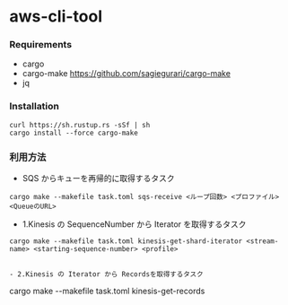 # aws-cli-tool

### Requirements

- cargo
- cargo-make
  https://github.com/sagiegurari/cargo-make
- jq

### Installation

```
curl https://sh.rustup.rs -sSf | sh
cargo install --force cargo-make

```

### 利用方法

- SQS からキューを再帰的に取得するタスク

```
cargo make --makefile task.toml sqs-receive <ループ回数> <プロファイル> <QueueのURL>
```

- 1.Kinesis の SequenceNumber から Iterator を取得するタスク

```
cargo make --makefile task.toml kinesis-get-shard-iterator <stream-name> <starting-sequence-number> <profile>


- 2.Kinesis の Iterator から Recordsを取得するタスク
```

cargo make --makefile task.toml kinesis-get-records <iterator> <profile>

```

```
